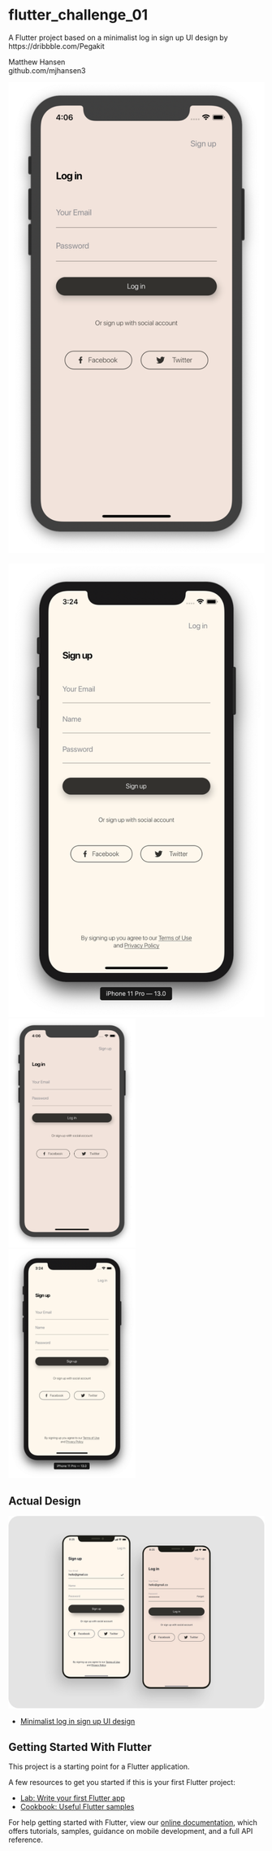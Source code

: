 # flutter_challenge_01

A Flutter project based on a minimalist log in sign up UI design by https:&#x2F;&#x2F;dribbble.com&#x2F;Pegakit

Matthew Hansen  
github.com/mjhansen3

![Log in screen|150x250](https://github.com/mjhansen3/flutter_challenge_01/blob/master/screenshots/login.png) &nbsp;&nbsp;&nbsp;&nbsp;&nbsp;&nbsp;&nbsp;&nbsp;&nbsp;&nbsp;&nbsp;&nbsp;&nbsp;&nbsp;&nbsp; ![Sign up screen|150x250](https://github.com/mjhansen3/flutter_challenge_01/blob/master/screenshots/signup.png)  
<img src="https://github.com/mjhansen3/flutter_challenge_01/blob/master/screenshots/login.png" width="250" height="450"> &nbsp;&nbsp;&nbsp;&nbsp;&nbsp;&nbsp;&nbsp;&nbsp;&nbsp;&nbsp;&nbsp;&nbsp;&nbsp;&nbsp;&nbsp; <img src="https://github.com/mjhansen3/flutter_challenge_01/blob/master/screenshots/signup.png" width="250" height="450">

## Actual Design

![Design Image](https://github.com/mjhansen3/flutter_challenge_01/blob/master/screenshots/actual_image.png)
- [Minimalist log in sign up UI design](https://dribbble.com/shots/6973075-Minimalist-log-in-sign-up-UI-design)

## Getting Started With Flutter

This project is a starting point for a Flutter application.

A few resources to get you started if this is your first Flutter project:

- [Lab: Write your first Flutter app](https://flutter.dev/docs/get-started/codelab)
- [Cookbook: Useful Flutter samples](https://flutter.dev/docs/cookbook)

For help getting started with Flutter, view our
[online documentation](https://flutter.dev/docs), which offers tutorials,
samples, guidance on mobile development, and a full API reference.
